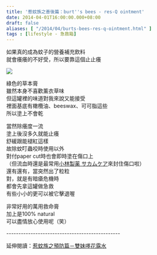 ```yaml
---
title: '惹蚊族之善後篇：burt''s bees - res-Q ointment'
date: 2014-04-01T16:00:00.000+08:00
draft: false
aliases: [ "/2014/04/burts-bees-res-q-ointment.html" ]
tags : [lifestyle - 急救箱]
---
```


如果真的成為蚊子的營養補充飲料  
就會癢癢的不好受，所以要靠這個止止癢

![](/images/burtsbeesresq.jpg)

綠色的草本膏  
雖然本身不喜歡薰衣草味  
但這罐裡的味道對我來說又能接受  
裡面基底有橄欖油、beeswax、可可脂這些  
所以塗上不會乾  
  
當然除癢度一流  
塗上後沒多久就能止癢  
舒緩跟能褪紅這樣  
故除蚊叮蟲咬時使用以外  
對付paper cut時也會即時塗在傷口上  
（但流血時還是最常用[小林製薬 サカムケア](https://hidie.net/sakamucare/)來封住傷口啦）  
還有還有，當突然出了粒粒  
對，就是有暗瘡危機時  
都會先拿這罐做急救  
有些小小的更可以被它擊退喔  
  
非常好用的萬用救命膏  
加上是100% natural  
可以盡情放心使用呢（笑）  
  
\-----------------------------------------------  
  
延伸閱讀：[惹蚊族之預防篇－雙妹嚜花露水](https://hidie.net/twogirlswater/)
